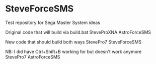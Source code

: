 # SteveForceSMS
Test repository for Sega Master System ideas

Original code that will build via build.bat
SteveProXNA	AstroForceSMS

New code that should build both ways
StevePro7	SteveForceSMS


NB: I did have Ctrl+Shift+B working for but doesn't work anymore
StevePro7	AstroForceSMS